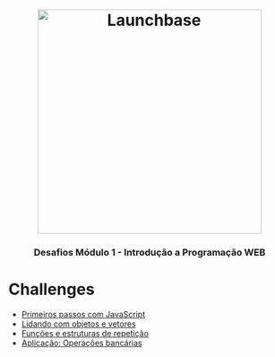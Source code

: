 <h1 align="center">
    <img alt="Launchbase" src="https://storage.googleapis.com/golden-wind/bootcamp-launchbase/logo.png" width="400px" />
</h1>

<h3 align="center">
  Desafios Módulo 1 - Introdução a Programação WEB
</h3>


# Challenges
- [Primeiros passos com JavaScript](challenge1-1/)
- [Lidando com objetos e vetores](challenge1-2/)
- [Funções e estruturas de repetição](challenge1-3/)
- [Aplicação: Operações bancárias](challenge1-4/)
